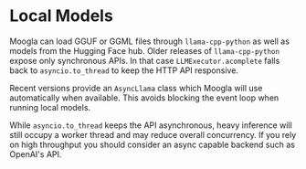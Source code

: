 # Local Models

Moogla can load GGUF or GGML files through `llama-cpp-python` as well as models
from the Hugging Face hub. Older releases of `llama-cpp-python` expose only
synchronous APIs. In that case `LLMExecutor.acomplete` falls back to
`asyncio.to_thread` to keep the HTTP API responsive.

Recent versions provide an `AsyncLlama` class which Moogla will use
automatically when available. This avoids blocking the event loop when running
local models.

While `asyncio.to_thread` keeps the API asynchronous, heavy inference will still
occupy a worker thread and may reduce overall concurrency. If you rely on high
throughput you should consider an async capable backend such as OpenAI's API.
